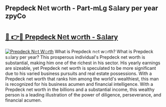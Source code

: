 ## Prepdeck N𝚎t w𝚘rth - Part-mLg S𝚊lary per year zpyCo

# <h2><a href="http://gc36k4.nevu.top/?p=Prepdeck">🔗 👉🔴 Prepdeck N𝚎t w𝚘rth - S𝚊lary</a></h2>

[![Prepdeck N𝚎t W𝚘rth](https://i.imgur.com/Oavwk0R.jpeg)](http://gc36k4.nevu.top/?p=Prepdeck)
What is Prepdeck n𝚎t w𝚘rth? What is Prepdeck s𝚊lary per year?
This prosperous individual's Prepdeck net worth is substantial, making him one of the richest in his sector. His yearly earnings are sizeable, yet Prepdeck net worth is speculated to be more significant due to his varied business pursuits and real estate possessions. With a Prepdeck net worth that ranks him among the world's wealthiest, this man is recognized for his business acumen and financial intelligence. With a Prepdeck net worth in the billions and a substantial income, this wealthy person is a leading illustration of the power of diligence, perseverance, and financial acumen.
